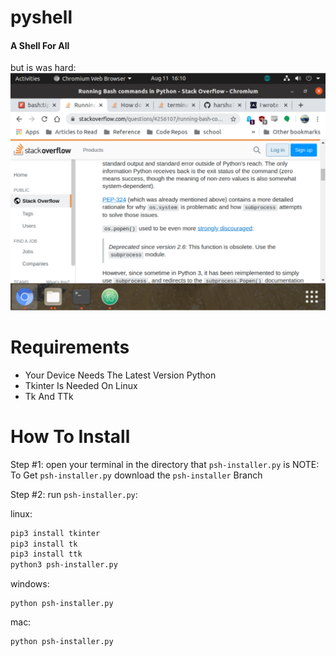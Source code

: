 # pyshell
#### A Shell For All
but is was hard:
![Snapshot Of Work](Capture.PNG)

# Requirements
* Your Device Needs The Latest Version Python
* Tkinter Is Needed On Linux
* Tk And TTk

# How To Install

Step #1:
open your terminal in the directory that `psh-installer.py` is
NOTE: To Get `psh-installer.py` download the `psh-installer` Branch

Step #2:
run `psh-installer.py`:

linux:
```bash
pip3 install tkinter
pip3 install tk
pip3 install ttk
python3 psh-installer.py
```
windows:
```batch
python psh-installer.py
```
mac:
```bash
python psh-installer.py
```

